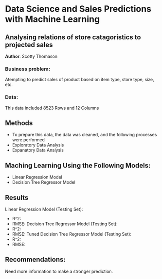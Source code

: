 # Data Science and Sales Predictions with Machine Learning
## Analysing relations of store catagoristics to projected sales 

**Author**: Scotty Thomason

### Business problem:

Atempting to predict sales of product based on item type, store type, size, etc.


### Data:
This data included 8523 Rows and 12 Columns


## Methods
- To prepare this data, the data was cleaned, and the following processes were performed
- Exploratory Data Analysis
- Expanatory Data Analysis
## Maching Learning Using the Following Models:
- Linear Regression Model
- Decision Tree Regressor Model

## Results
Linear Regression Model (Testing Set):
- R^2: 
- RMSE:
Decision Tree Regressor Model (Testing Set):
- R^2: 
- RMSE:
Tuned Decision Tree Regressor Model (Testing Set):
- R^2: 
- RMSE:

## Recommendations:

Need more information to make a stronger prediction.







